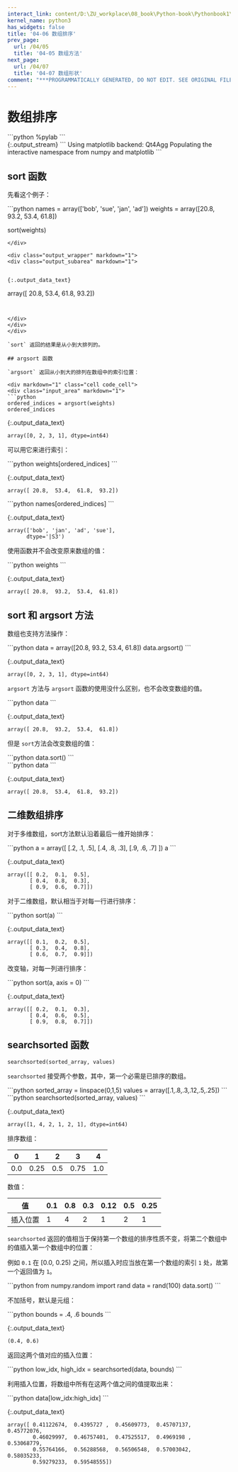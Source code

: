 ```yaml
---
interact_link: content/D:\ZU_workplace\08_book\Python-book\Pythonbook1\content\04/06.ipynb
kernel_name: python3
has_widgets: false
title: '04-06 数组排序'
prev_page:
  url: /04/05
  title: '04-05 数组方法'
next_page:
  url: /04/07
  title: '04-07 数组形状'
comment: "***PROGRAMMATICALLY GENERATED, DO NOT EDIT. SEE ORIGINAL FILES IN /content***"
---
```


# 数组排序

<div markdown="1" class="cell code_cell">
<div class="input_area" markdown="1">
```python
%pylab
```
</div>

<div class="output_wrapper" markdown="1">
<div class="output_subarea" markdown="1">
{:.output_stream}
```
Using matplotlib backend: Qt4Agg
Populating the interactive namespace from numpy and matplotlib
```
</div>
</div>
</div>

## sort 函数

先看这个例子：

<div markdown="1" class="cell code_cell">
<div class="input_area" markdown="1">
```python
names = array(['bob', 'sue', 'jan', 'ad'])
weights = array([20.8, 93.2, 53.4, 61.8])

sort(weights)
```
</div>

<div class="output_wrapper" markdown="1">
<div class="output_subarea" markdown="1">


{:.output_data_text}
```
array([ 20.8,  53.4,  61.8,  93.2])
```


</div>
</div>
</div>

`sort` 返回的结果是从小到大排列的。

## argsort 函数

`argsort` 返回从小到大的排列在数组中的索引位置：

<div markdown="1" class="cell code_cell">
<div class="input_area" markdown="1">
```python
ordered_indices = argsort(weights)
ordered_indices
```
</div>

<div class="output_wrapper" markdown="1">
<div class="output_subarea" markdown="1">


{:.output_data_text}
```
array([0, 2, 3, 1], dtype=int64)
```


</div>
</div>
</div>

可以用它来进行索引：

<div markdown="1" class="cell code_cell">
<div class="input_area" markdown="1">
```python
weights[ordered_indices]
```
</div>

<div class="output_wrapper" markdown="1">
<div class="output_subarea" markdown="1">


{:.output_data_text}
```
array([ 20.8,  53.4,  61.8,  93.2])
```


</div>
</div>
</div>

<div markdown="1" class="cell code_cell">
<div class="input_area" markdown="1">
```python
names[ordered_indices]
```
</div>

<div class="output_wrapper" markdown="1">
<div class="output_subarea" markdown="1">


{:.output_data_text}
```
array(['bob', 'jan', 'ad', 'sue'], 
      dtype='|S3')
```


</div>
</div>
</div>

使用函数并不会改变原来数组的值：

<div markdown="1" class="cell code_cell">
<div class="input_area" markdown="1">
```python
weights
```
</div>

<div class="output_wrapper" markdown="1">
<div class="output_subarea" markdown="1">


{:.output_data_text}
```
array([ 20.8,  93.2,  53.4,  61.8])
```


</div>
</div>
</div>

## sort 和 argsort 方法

数组也支持方法操作：

<div markdown="1" class="cell code_cell">
<div class="input_area" markdown="1">
```python
data = array([20.8,  93.2,  53.4,  61.8])
data.argsort()
```
</div>

<div class="output_wrapper" markdown="1">
<div class="output_subarea" markdown="1">


{:.output_data_text}
```
array([0, 2, 3, 1], dtype=int64)
```


</div>
</div>
</div>

`argsort` 方法与 `argsort` 函数的使用没什么区别，也不会改变数组的值。

<div markdown="1" class="cell code_cell">
<div class="input_area" markdown="1">
```python
data
```
</div>

<div class="output_wrapper" markdown="1">
<div class="output_subarea" markdown="1">


{:.output_data_text}
```
array([ 20.8,  93.2,  53.4,  61.8])
```


</div>
</div>
</div>

但是 `sort`方法会改变数组的值：

<div markdown="1" class="cell code_cell">
<div class="input_area" markdown="1">
```python
data.sort()
```
</div>

</div>

<div markdown="1" class="cell code_cell">
<div class="input_area" markdown="1">
```python
data
```
</div>

<div class="output_wrapper" markdown="1">
<div class="output_subarea" markdown="1">


{:.output_data_text}
```
array([ 20.8,  53.4,  61.8,  93.2])
```


</div>
</div>
</div>

## 二维数组排序

对于多维数组，sort方法默认沿着最后一维开始排序：

<div markdown="1" class="cell code_cell">
<div class="input_area" markdown="1">
```python
a = array([
        [.2, .1, .5], 
        [.4, .8, .3],
        [.9, .6, .7]
    ])
a
```
</div>

<div class="output_wrapper" markdown="1">
<div class="output_subarea" markdown="1">


{:.output_data_text}
```
array([[ 0.2,  0.1,  0.5],
       [ 0.4,  0.8,  0.3],
       [ 0.9,  0.6,  0.7]])
```


</div>
</div>
</div>

对于二维数组，默认相当于对每一行进行排序：

<div markdown="1" class="cell code_cell">
<div class="input_area" markdown="1">
```python
sort(a)
```
</div>

<div class="output_wrapper" markdown="1">
<div class="output_subarea" markdown="1">


{:.output_data_text}
```
array([[ 0.1,  0.2,  0.5],
       [ 0.3,  0.4,  0.8],
       [ 0.6,  0.7,  0.9]])
```


</div>
</div>
</div>

改变轴，对每一列进行排序：

<div markdown="1" class="cell code_cell">
<div class="input_area" markdown="1">
```python
sort(a, axis = 0)
```
</div>

<div class="output_wrapper" markdown="1">
<div class="output_subarea" markdown="1">


{:.output_data_text}
```
array([[ 0.2,  0.1,  0.3],
       [ 0.4,  0.6,  0.5],
       [ 0.9,  0.8,  0.7]])
```


</div>
</div>
</div>

## searchsorted 函数

    searchsorted(sorted_array, values)

`searchsorted` 接受两个参数，其中，第一个必需是已排序的数组。

<div markdown="1" class="cell code_cell">
<div class="input_area" markdown="1">
```python
sorted_array = linspace(0,1,5)
values = array([.1,.8,.3,.12,.5,.25])
```
</div>

</div>

<div markdown="1" class="cell code_cell">
<div class="input_area" markdown="1">
```python
searchsorted(sorted_array, values)
```
</div>

<div class="output_wrapper" markdown="1">
<div class="output_subarea" markdown="1">


{:.output_data_text}
```
array([1, 4, 2, 1, 2, 1], dtype=int64)
```


</div>
</div>
</div>

排序数组：

|0|1|2|3|4|
|-|-|-|-|-|
|0.0|0.25|0.5|0.75|1.0

数值：

|值|0.1|0.8|0.3|0.12|0.5|0.25|
|-|-|-|-|-|-|-|
|插入位置|1|4|2|1|2|1|

`searchsorted` 返回的值相当于保持第一个数组的排序性质不变，将第二个数组中的值插入第一个数组中的位置：

例如 `0.1` 在 [0.0, 0.25) 之间，所以插入时应当放在第一个数组的索引 `1` 处，故第一个返回值为 `1`。

<div markdown="1" class="cell code_cell">
<div class="input_area" markdown="1">
```python
from numpy.random import rand
data = rand(100)
data.sort()
```
</div>

</div>

不加括号，默认是元组：

<div markdown="1" class="cell code_cell">
<div class="input_area" markdown="1">
```python
bounds = .4, .6
bounds
```
</div>

<div class="output_wrapper" markdown="1">
<div class="output_subarea" markdown="1">


{:.output_data_text}
```
(0.4, 0.6)
```


</div>
</div>
</div>

返回这两个值对应的插入位置：

<div markdown="1" class="cell code_cell">
<div class="input_area" markdown="1">
```python
low_idx, high_idx = searchsorted(data, bounds)
```
</div>

</div>

利用插入位置，将数组中所有在这两个值之间的值提取出来：

<div markdown="1" class="cell code_cell">
<div class="input_area" markdown="1">
```python
data[low_idx:high_idx]
```
</div>

<div class="output_wrapper" markdown="1">
<div class="output_subarea" markdown="1">


{:.output_data_text}
```
array([ 0.41122674,  0.4395727 ,  0.45609773,  0.45707137,  0.45772076,
        0.46029997,  0.46757401,  0.47525517,  0.4969198 ,  0.53068779,
        0.55764166,  0.56288568,  0.56506548,  0.57003042,  0.58035233,
        0.59279233,  0.59548555])
```


</div>
</div>
</div>
